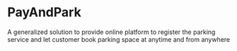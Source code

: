 # PayAndPark
A generalized solution to provide online platform to register the parking service and let customer book parking space at anytime and from anywhere
